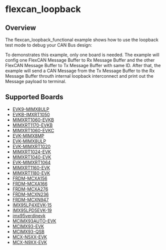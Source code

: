 # flexcan_loopback

## Overview
The flexcan_loopback_functional example shows how to use the loopback test mode to debug your CAN Bus design:

To demonstrates this example, only one board is needed. The example will config one FlexCAN Message
Buffer to Rx Message Buffer and the other FlexCAN Message Buffer to Tx Message Buffer with same ID.
After that, the example will send a CAN Message from the Tx Message Buffer to the Rx Message Buffer
throuth internal loopback interconnect and print out the Message payload to terminal.

## Supported Boards
- [EVK9-MIMX8ULP](../../../_boards/evk9mimx8ulp/driver_examples/flexcan/loopback/example_board_readme.md)
- [EVKB-IMXRT1050](../../../_boards/evkbimxrt1050/driver_examples/flexcan/loopback/example_board_readme.md)
- [MIMXRT1060-EVKB](../../../_boards/evkbmimxrt1060/driver_examples/flexcan/loopback/example_board_readme.md)
- [MIMXRT1170-EVKB](../../../_boards/evkbmimxrt1170/driver_examples/flexcan/loopback/example_board_readme.md)
- [MIMXRT1060-EVKC](../../../_boards/evkcmimxrt1060/driver_examples/flexcan/loopback/example_board_readme.md)
- [EVK-MIMX8MP](../../../_boards/evkmimx8mp/driver_examples/flexcan/loopback/example_board_readme.md)
- [EVK-MIMX8ULP](../../../_boards/evkmimx8ulp/driver_examples/flexcan/loopback/example_board_readme.md)
- [EVK-MIMXRT1020](../../../_boards/evkmimxrt1020/driver_examples/flexcan/loopback/example_board_readme.md)
- [MIMXRT1024-EVK](../../../_boards/evkmimxrt1024/driver_examples/flexcan/loopback/example_board_readme.md)
- [MIMXRT1040-EVK](../../../_boards/evkmimxrt1040/driver_examples/flexcan/loopback/example_board_readme.md)
- [EVK-MIMXRT1064](../../../_boards/evkmimxrt1064/driver_examples/flexcan/loopback/example_board_readme.md)
- [MIMXRT1160-EVK](../../../_boards/evkmimxrt1160/driver_examples/flexcan/loopback/example_board_readme.md)
- [MIMXRT1180-EVK](../../../_boards/evkmimxrt1180/driver_examples/flexcan/loopback/example_board_readme.md)
- [FRDM-MCXA156](../../../_boards/frdmmcxa156/driver_examples/flexcan/loopback/example_board_readme.md)
- [FRDM-MCXA166](../../../_boards/frdmmcxa166/driver_examples/flexcan/loopback/example_board_readme.md)
- [FRDM-MCXA276](../../../_boards/frdmmcxa276/driver_examples/flexcan/loopback/example_board_readme.md)
- [FRDM-MCXN236](../../../_boards/frdmmcxn236/driver_examples/flexcan/loopback/example_board_readme.md)
- [FRDM-MCXN947](../../../_boards/frdmmcxn947/driver_examples/flexcan/loopback/example_board_readme.md)
- [IMX95LP4XEVK-15](../../../_boards/imx95lp4xevk15/driver_examples/flexcan/loopback/example_board_readme.md)
- [IMX95LPD5EVK-19](../../../_boards/imx95lpd5evk19/driver_examples/flexcan/loopback/example_board_readme.md)
- [imx95verdinevk](../../../_boards/imx95verdinevk/driver_examples/flexcan/loopback/example_board_readme.md)
- [MCIMX93AUTO-EVK](../../../_boards/mcimx93autoevk/driver_examples/flexcan/loopback/example_board_readme.md)
- [MCIMX93-EVK](../../../_boards/mcimx93evk/driver_examples/flexcan/loopback/example_board_readme.md)
- [MCIMX93-QSB](../../../_boards/mcimx93qsb/driver_examples/flexcan/loopback/example_board_readme.md)
- [MCX-N5XX-EVK](../../../_boards/mcxn5xxevk/driver_examples/flexcan/loopback/example_board_readme.md)
- [MCX-N9XX-EVK](../../../_boards/mcxn9xxevk/driver_examples/flexcan/loopback/example_board_readme.md)
